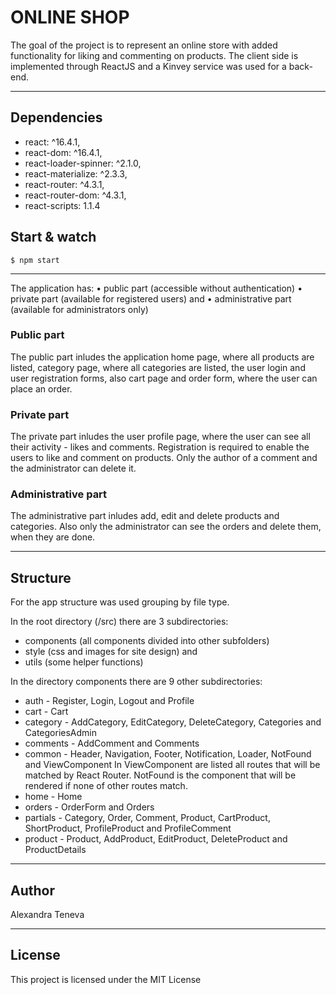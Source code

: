 ﻿# ONLINE SHOP

The goal of the project is to represent an online store with added functionality for liking and commenting on products. Тhe client side is implemented through 
ReactJS and a Kinvey service was used for a back-end.

---

## Dependencies

- react: ^16.4.1,
- react-dom: ^16.4.1,
- react-loader-spinner: ^2.1.0,
- react-materialize: ^2.3.3,
- react-router: ^4.3.1,
- react-router-dom: ^4.3.1,
- react-scripts: 1.1.4

## Start & watch

    $ npm start
	
---

The application has:
•	public part (accessible without authentication)
•	private part (available for registered users) and
•	administrative part (available for administrators only)

### Public part
The public part inludes the application home page, where all products are listed, category page,
 where all categories are listed, the user login and user registration forms, also cart page and order form, where the user can place an order.
 
### Private part
The private part inludes the user profile page, where the user can see all their activity - likes and comments. 
Registration is required to enable the users to like and comment on products. Only the author of a comment and the administrator can delete it.

### Аdministrative part
The administrative part inludes add, edit and delete products and categories. Also only the administrator can see the orders and delete them, 
when they are done.

---

## Structure

For the app structure was used grouping by file type. 

In the root directory (/src) there are 3 subdirectories:

- 	components (all components divided into other subfolders)
- 	style (css and images for site design) and
- 	utils (some helper functions)

In the directory components there are 9 other subdirectories:

- 	auth - Register, Login, Logout and Profile
- 	cart - Cart
- 	category - AddCategory, EditCategory, DeleteCategory, Categories and CategoriesAdmin
- 	comments - AddComment and Comments
- 	common - Header, Navigation, Footer, Notification, Loader, NotFound and ViewComponent
  In ViewComponent are listed all routes that will be matched by React Router. NotFound is the component that will be rendered if none of other routes match. 
- 	home - Home
- 	orders - OrderForm and Orders
- 	partials - Category, Order, Comment, Product, CartProduct, ShortProduct, ProfileProduct and ProfileComment
- 	product - Product, AddProduct, EditProduct, DeleteProduct and ProductDetails

---

## Author

Alexandra Teneva

---

## License

This project is licensed under the MIT License
